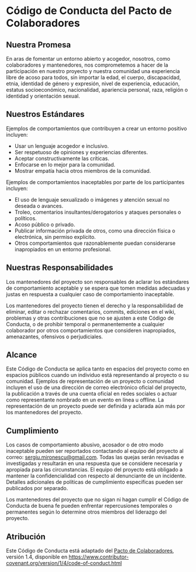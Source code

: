 # Código de Conducta del Pacto de Colaboradores

## Nuestra Promesa

En aras de fomentar un entorno abierto y acogedor, nosotros, como
colaboradores y mantenedores, nos comprometemos a hacer de la participación en nuestro proyecto
y nuestra comunidad una experiencia libre de acoso para todos, sin importar la edad, el cuerpo,
discapacidad, etnia, identidad de género y expresión, nivel de experiencia,
educación, estatus socioeconómico, nacionalidad, apariencia personal, raza,
religión o identidad y orientación sexual.

## Nuestros Estándares

Ejemplos de comportamientos que contribuyen a crear un entorno positivo
incluyen:

* Usar un lenguaje acogedor e inclusivo.
* Ser respetuoso de opiniones y experiencias diferentes.
* Aceptar constructivamente las críticas.
* Enfocarse en lo mejor para la comunidad.
* Mostrar empatía hacia otros miembros de la comunidad.

Ejemplos de comportamientos inaceptables por parte de los participantes incluyen:

* El uso de lenguaje sexualizado o imágenes y atención sexual no deseada o avances.
* Troleo, comentarios insultantes/derogatorios y ataques personales o políticos.
* Acoso público o privado.
* Publicar información privada de otros, como una dirección física o electrónica,
sin permiso explícito.
* Otros comportamientos que razonablemente puedan considerarse inapropiados en un
entorno profesional.

## Nuestras Responsabilidades

Los mantenedores del proyecto son responsables de aclarar los estándares de comportamiento
aceptable y se espera que tomen medidas adecuadas y justas en respuesta a cualquier caso de
comportamiento inaceptable.

Los mantenedores del proyecto tienen el derecho y la responsabilidad de eliminar, editar o
rechazar comentarios, commits, ediciones en el wiki, problemas y otras contribuciones que no se
ajusten a este Código de Conducta, o de prohibir temporal o
permanentemente a cualquier colaborador por otros comportamientos que consideren inapropiados,
amenazantes, ofensivos o perjudiciales.

## Alcance

Este Código de Conducta se aplica tanto en espacios del proyecto como en espacios públicos
cuando un individuo está representando al proyecto o su comunidad. Ejemplos de
representación de un proyecto o comunidad incluyen el uso de una dirección de correo electrónico
oficial del proyecto, la publicación a través de una cuenta oficial en redes sociales o actuar
como representante nombrado en un evento en línea u offline. La representación de un proyecto puede ser
definida y aclarada aún más por los mantenedores del proyecto.

## Cumplimiento

Los casos de comportamiento abusivo, acosador o de otro modo inaceptable pueden ser
reportados contactando al equipo del proyecto al correo: <sergiu.mironescu@gmail.com>. Todas
las quejas serán revisadas e investigadas y resultarán en una respuesta que
se considere necesaria y apropiada para las circunstancias. El equipo del proyecto está
obligado a mantener la confidencialidad con respecto al denunciante de un incidente.
Detalles adicionales de políticas de cumplimiento específicas pueden ser publicados por separado.

Los mantenedores del proyecto que no sigan ni hagan cumplir el Código de Conducta de buena
fe pueden enfrentar repercusiones temporales o permanentes según lo determine
otros miembros del liderazgo del proyecto.

## Atribución

Este Código de Conducta está adaptado del [Pacto de Colaboradores][homepage], versión 1.4,
disponible en <https://www.contributor-covenant.org/version/1/4/code-of-conduct.html>

[homepage]: https://www.contributor-covenant.org
